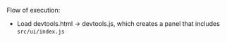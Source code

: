 Flow of execution:

- Load devtools.html -> devtools.js, which creates a panel that includes `src/ui/index.js`
